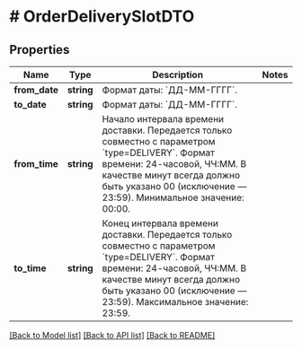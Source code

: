 # # OrderDeliverySlotDTO

## Properties

Name | Type | Description | Notes
------------ | ------------- | ------------- | -------------
**from_date** | **string** | Формат даты: &#x60;ДД-ММ-ГГГГ&#x60;. |
**to_date** | **string** | Формат даты: &#x60;ДД-ММ-ГГГГ&#x60;. |
**from_time** | **string** | Начало интервала времени доставки.  Передается только совместно с параметром &#x60;type&#x3D;DELIVERY&#x60;.  Формат времени: 24-часовой, ЧЧ:ММ. В качестве минут всегда должно быть указано 00 (исключение — 23:59).  Минимальное значение: 00:00. |
**to_time** | **string** | Конец интервала времени доставки.  Передается только совместно с параметром &#x60;type&#x3D;DELIVERY&#x60;.  Формат времени: 24-часовой, ЧЧ:ММ. В качестве минут всегда должно быть указано 00 (исключение — 23:59).  Максимальное значение: 23:59. |

[[Back to Model list]](../../README.md#models) [[Back to API list]](../../README.md#endpoints) [[Back to README]](../../README.md)
